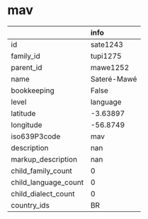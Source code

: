 # mav
|                      | info        |
|:---------------------|:------------|
| id                   | sate1243    |
| family_id            | tupi1275    |
| parent_id            | mawe1252    |
| name                 | Sateré-Mawé |
| bookkeeping          | False       |
| level                | language    |
| latitude             | -3.63897    |
| longitude            | -56.8749    |
| iso639P3code         | mav         |
| description          | nan         |
| markup_description   | nan         |
| child_family_count   | 0           |
| child_language_count | 0           |
| child_dialect_count  | 0           |
| country_ids          | BR          |